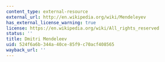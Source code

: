 ```yaml
---
content_type: external-resource
external_url: http://en.wikipedia.org/wiki/Mendeleyev
has_external_license_warning: true
license: https://en.wikipedia.org/wiki/All_rights_reserved
status: ''
title: Dmitri Mendeleev
uid: 524f6a6b-344a-40ce-85f9-c70acf408565
wayback_url: ''
---
```

